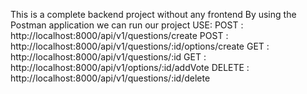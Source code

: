This is a complete backend project without any frontend
By using the Postman application we can run our project
USE:
POST :  http://localhost:8000/api/v1/questions/create
POST : http://localhost:8000/api/v1/questions/:id/options/create
GET : http://localhost:8000/api/v1/questions/:id
GET : http://localhost:8000/api/v1/options/:id/addVote
DELETE : http://localhost:8000/api/v1/questions/:id/delete